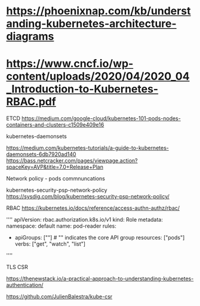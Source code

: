 
# https://phoenixnap.com/kb/understanding-kubernetes-architecture-diagrams
# https://www.cncf.io/wp-content/uploads/2020/04/2020_04_Introduction-to-Kubernetes-RBAC.pdf


ETCD 
https://medium.com/google-cloud/kubernetes-101-pods-nodes-containers-and-clusters-c1509e409e16

kubernetes-daemonsets

https://medium.com/kubernetes-tutorials/a-guide-to-kubernetes-daemonsets-6db7920ad140
https://bass.netcracker.com/pages/viewpage.action?spaceKey=AVP&title=7.0+Release+Plan

Network policy - pods commnuncations


kubernetes-security-psp-network-policy
https://sysdig.com/blog/kubernetes-security-psp-network-policy/

RBAC
https://kubernetes.io/docs/reference/access-authn-authz/rbac/

''''
apiVersion: rbac.authorization.k8s.io/v1
kind: Role
metadata:
  namespace: default
  name: pod-reader
rules:
- apiGroups: [""] # "" indicates the core API group
  resources: ["pods"]
  verbs: ["get", "watch", "list"]
  
''''

TLS CSR 

https://thenewstack.io/a-practical-approach-to-understanding-kubernetes-authentication/

https://github.com/JulienBalestra/kube-csr
